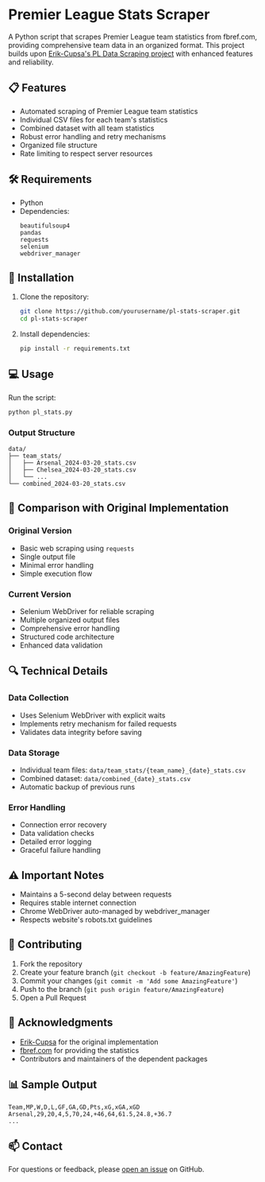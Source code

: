 # Premier League Stats Scraper

A Python script that scrapes Premier League team statistics from fbref.com, providing comprehensive team data in an organized format. This project builds upon [Erik-Cupsa's PL Data Scraping project](https://github.com/Erik-Cupsa/DataScraping/blob/main/PL_Data_Scraping.py) with enhanced features and reliability.

## 📋 Features

- Automated scraping of Premier League team statistics
- Individual CSV files for each team's statistics
- Combined dataset with all team statistics
- Robust error handling and retry mechanisms
- Organized file structure
- Rate limiting to respect server resources

## 🛠️ Requirements

- Python
- Dependencies:
  ```
  beautifulsoup4
  pandas
  requests
  selenium
  webdriver_manager
  ```

## 🚀 Installation

1. Clone the repository:
   ```bash
   git clone https://github.com/yourusername/pl-stats-scraper.git
   cd pl-stats-scraper
   ```

2. Install dependencies:
   ```bash
   pip install -r requirements.txt
   ```

## 💻 Usage

Run the script:
```bash
python pl_stats.py
```

### Output Structure
```
data/
├── team_stats/
│   ├── Arsenal_2024-03-20_stats.csv
│   ├── Chelsea_2024-03-20_stats.csv
│   └── ...
└── combined_2024-03-20_stats.csv
```

## 🔄 Comparison with Original Implementation

### Original Version
- Basic web scraping using `requests`
- Single output file
- Minimal error handling
- Simple execution flow

### Current Version
- Selenium WebDriver for reliable scraping
- Multiple organized output files
- Comprehensive error handling
- Structured code architecture
- Enhanced data validation

## 🔍 Technical Details

### Data Collection
- Uses Selenium WebDriver with explicit waits
- Implements retry mechanism for failed requests
- Validates data integrity before saving

### Data Storage
- Individual team files: `data/team_stats/{team_name}_{date}_stats.csv`
- Combined dataset: `data/combined_{date}_stats.csv`
- Automatic backup of previous runs

### Error Handling
- Connection error recovery
- Data validation checks
- Detailed error logging
- Graceful failure handling

## ⚠️ Important Notes

- Maintains a 5-second delay between requests
- Requires stable internet connection
- Chrome WebDriver auto-managed by webdriver_manager
- Respects website's robots.txt guidelines

## 🤝 Contributing

1. Fork the repository
2. Create your feature branch (`git checkout -b feature/AmazingFeature`)
3. Commit your changes (`git commit -m 'Add some AmazingFeature'`)
4. Push to the branch (`git push origin feature/AmazingFeature`)
5. Open a Pull Request

## 🙏 Acknowledgments

- [Erik-Cupsa](https://github.com/Erik-Cupsa) for the original implementation
- [fbref.com](https://fbref.com) for providing the statistics
- Contributors and maintainers of the dependent packages

## 📊 Sample Output

```csv
Team,MP,W,D,L,GF,GA,GD,Pts,xG,xGA,xGD
Arsenal,29,20,4,5,70,24,+46,64,61.5,24.8,+36.7
...
```

## 📫 Contact

For questions or feedback, please [open an issue](https://github.com/MalakaPunche/pl-stats-scraper/issues) on GitHub.